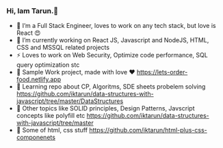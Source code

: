 ### Hi, Iam Tarun.👋

<!--
**iktarun/iktarun** is a ✨ _special_ ✨ repository because its `README.md` (this file) appears on your GitHub profile.
- 🤔 I’m looking for help with ...
- 💬 Ask me about ...
- 📫 How to reach me: ...
- 😄 Pronouns: ...
- ⚡ Fun fact: ...
- 👯 I’m looking to collaborate on ...

Here are some ideas to get you started: -->

- 🔭 I’m a Full Stack Engineer, loves to work on any tech stack, but love is React :heart_eyes:
- 🌱 I’m currently working on React JS, Javascript and NodeJS, HTML, CSS and MSSQL related projects
- ⚡ Loves to work on Web Security, Optimize code performance, SQL query optimization stc
- :rabbit: Sample Work project, made with love :heart: https://lets-order-food.netlify.app
- :wolf: Learning repo about CP, Algoritms, SDE sheets probelem solving https://github.com/iktarun/data-structures-with-javascript/tree/master/DataStructures
- :wolf: Other topics like SOLID principles, Design Patterns, Javscript concepts like polyfill etc https://github.com/iktarun/data-structures-with-javascript/tree/master
- :panda_face: Some of html, css stuff https://github.com/iktarun/html-plus-css-componenets
